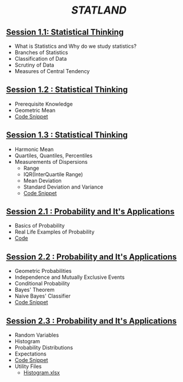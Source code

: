 # <center>*STATLAND*</center>


## [Session 1.1: Statistical Thinking](https://nbviewer.org/github/Unfathomableguy/StatLand/blob/main/Sessions/Session_1.1_Statistical_Thinking.ipynb)
  
* What is Statistics and Why do we study statistics?
* Branches of Statistics
* Classification of Data
* Scrutiny of Data
* Measures of Central Tendency



## [Session 1.2 : Statistical Thinking](https://github.com/Unfathomableguy/StatLand/blob/main/Sessions/Session_1.2_Statistical_Thinking.pdf)

* Prerequisite Knowledge
* Geometric Mean
* [Code Snippet](https://nbviewer.org/github/Unfathomableguy/StatLand/blob/main/Sessions/Session_1.2_Statistical_Thinking.ipynb)



## [Session 1.3 : Statistical Thinking](https://github.com/Unfathomableguy/StatLand/blob/main/Sessions/Session_1.3_Statistical_Thinking.pdf)
* Harmonic Mean
* Quartiles, Quantiles, Percentiles
* Measurements of Dispersions
	* Range
	* IQR(InterQuartile Range)
	* Mean Deviation
	* Standard Deviation and Variance
	* [Code Snippet](https://nbviewer.org/github/Unfathomableguy/StatLand/blob/main/Sessions/Session_1.3_Statistical_Thinking.ipynb)


## [Session 2.1 : Probability and It's Applications](https://github.com/Unfathomableguy/StatLand/blob/main/Sessions/Session_2.1_Probabilty%20and%20Its%20Application.pdf)

* Basics of Probability
* Real Life Examples of Probability
* [Code](https://nbviewer.org/github/Unfathomableguy/StatLand/blob/main/Sessions/Session_2.1_Probability.ipynb)


## [Session 2.2 : Probability and It's Applications](https://github.com/Unfathomableguy/StatLand/blob/main/Sessions/Session_2.2-%20Probabilty%20and%20Its%20Application.pdf)

* Geometric Probabilities
* Independence and Mutually Exclusive Events
* Conditional Probability
* Bayes' Theorem
* Naive Bayes' Classifier
* [Code Snippet](https://nbviewer.org/github/Unfathomableguy/StatLand/blob/main/Sessions/Session_2.2_Probability%20and%20Its%20App.ipynb)


## [Session 2.3 : Probability and It's Applications](https://github.com/Unfathomableguy/StatLand/blob/main/Sessions/Session_2.3-%20Probabilty%20and%20Its%20Application.pdf)

* Random Variables
* Histogram
* Probability Distributions
* Expectations
* [Code Snippet](https://nbviewer.org/github/Unfathomableguy/StatLand/blob/main/Sessions/Session_2.3_Probability_Distributions.ipynb)
* Utility Files
	* [Histogram.xlsx](https://github.com/Unfathomableguy/StatLand/blob/main/Sessions/Session_2.3.1_Histogram.xlsx)

